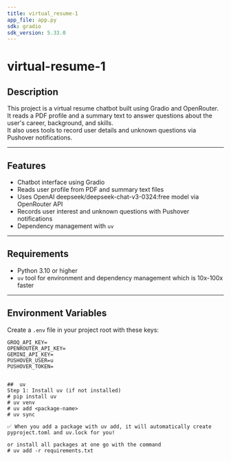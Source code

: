 ```yaml
---
title: virtual_resume-1
app_file: app.py
sdk: gradio
sdk_version: 5.33.0
---
```

# virtual-resume-1

## Description
This project is a virtual resume chatbot built using Gradio and OpenRouter.  
It reads a PDF profile and a summary text to answer questions about the user's career, background, and skills.  
It also uses tools to record user details and unknown questions via Pushover notifications.

---

## Features

- Chatbot interface using Gradio
- Reads user profile from PDF and summary text files
- Uses OpenAI deepseek/deepseek-chat-v3-0324:free model via OpenRouter API
- Records user interest and unknown questions with Pushover notifications
- Dependency management with `uv`

---

## Requirements

- Python 3.10 or higher
- `uv` tool for environment and dependency management which is 10x-100x faster

---

## Environment Variables

Create a `.env` file in your project root with these keys:

```env
GROQ_API_KEY=
OPENROUTER_API_KEY=
GEMINI_API_KEY=
PUSHOVER_USER=u
PUSHOVER_TOKEN=


##  uv
Step 1: Install uv (if not installed)
# pip install uv
# uv venv
# uv add <package-name>
# uv sync

✅ When you add a package with uv add, it will automatically create pyproject.toml and uv.lock for you!

or install all packages at one go with the command 
# uv add -r requirements.txt  







